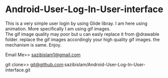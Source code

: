 # Android-User-Log-In-User-interface
This is  a very simple user login by using Glide libray.
I am here using animation. More specifically I am using gif images.  
The gif image quality may poor but u can easly replace it from @drawable folder.
replace the gif images accordingly your high quality gif images. the mechanism is same. Enjoy. 

Email Me>> sazibislam1@gmail.com

git clone>>
git@github.com:sazibislam/Android-User-Log-In-User-interface.git





